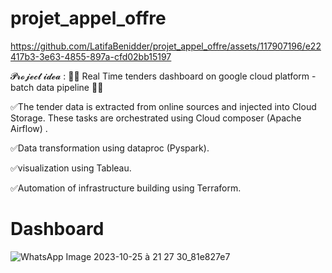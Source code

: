 # projet_appel_offre

https://github.com/LatifaBenidder/projet_appel_offre/assets/117907196/e22417b3-3e63-4855-897a-cfd02bb15197

𝓟𝓻𝓸𝓳𝓮𝓬𝓽 𝓲𝓭𝓮𝓪 : 📢📢 Real Time tenders dashboard on google cloud platform - batch data pipeline 📢📢

✅The tender data is extracted from online sources and injected into Cloud Storage. These tasks are orchestrated using Cloud composer (Apache Airflow) .

✅Data transformation using dataproc (Pyspark).

✅visualization using Tableau.

✅Automation of infrastructure building using Terraform.

# Dashboard
![WhatsApp Image 2023-10-25 à 21 27 30_81e827e7](https://github.com/LatifaBenidder/projet_appel_offre/assets/117907196/c5b3e4b6-86e7-41d5-bf20-bbd736c0ea2c)





